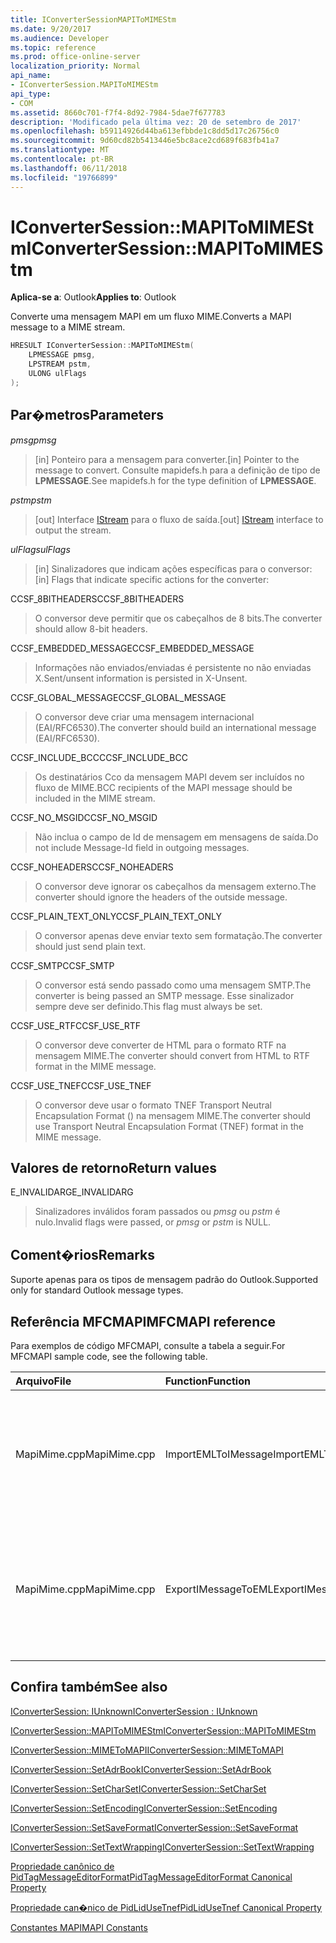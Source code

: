 ```yaml
---
title: IConverterSessionMAPIToMIMEStm
ms.date: 9/20/2017
ms.audience: Developer
ms.topic: reference
ms.prod: office-online-server
localization_priority: Normal
api_name:
- IConverterSession.MAPIToMIMEStm
api_type:
- COM
ms.assetid: 8660c701-f7f4-8d92-7984-5dae7f677783
description: 'Modificado pela última vez: 20 de setembro de 2017'
ms.openlocfilehash: b59114926d44ba613efbbde1c8dd5d17c26756c0
ms.sourcegitcommit: 9d60cd82b5413446e5bc8ace2cd689f683fb41a7
ms.translationtype: MT
ms.contentlocale: pt-BR
ms.lasthandoff: 06/11/2018
ms.locfileid: "19766899"
---
```

# <a name="iconvertersessionmapitomimestm"></a><span data-ttu-id="9001f-103">IConverterSession::MAPIToMIMEStm</span><span class="sxs-lookup"><span data-stu-id="9001f-103">IConverterSession::MAPIToMIMEStm</span></span>
 
  
<span data-ttu-id="9001f-104">**Aplica-se a**: Outlook</span><span class="sxs-lookup"><span data-stu-id="9001f-104">**Applies to**: Outlook</span></span> 
  
<span data-ttu-id="9001f-105">Converte uma mensagem MAPI em um fluxo MIME.</span><span class="sxs-lookup"><span data-stu-id="9001f-105">Converts a MAPI message to a MIME stream.</span></span>
  
```cpp
HRESULT IConverterSession::MAPIToMIMEStm( 
    LPMESSAGE pmsg, 
    LPSTREAM pstm, 
    ULONG ulFlags 
);
```

## <a name="parameters"></a><span data-ttu-id="9001f-106">Par�metros</span><span class="sxs-lookup"><span data-stu-id="9001f-106">Parameters</span></span>

 <span data-ttu-id="9001f-107">_pmsg_</span><span class="sxs-lookup"><span data-stu-id="9001f-107">_pmsg_</span></span>
  
> <span data-ttu-id="9001f-108">[in] Ponteiro para a mensagem para converter.</span><span class="sxs-lookup"><span data-stu-id="9001f-108">[in] Pointer to the message to convert.</span></span> <span data-ttu-id="9001f-109">Consulte mapidefs.h para a definição de tipo de **LPMESSAGE**.</span><span class="sxs-lookup"><span data-stu-id="9001f-109">See mapidefs.h for the type definition of **LPMESSAGE**.</span></span>
    
 <span data-ttu-id="9001f-110">_pstm_</span><span class="sxs-lookup"><span data-stu-id="9001f-110">_pstm_</span></span>
  
> <span data-ttu-id="9001f-111">[out] Interface [IStream](http://msdn.microsoft.com/en-us/library/aa380034%28VS.85%29.aspx) para o fluxo de saída.</span><span class="sxs-lookup"><span data-stu-id="9001f-111">[out] [IStream](http://msdn.microsoft.com/en-us/library/aa380034%28VS.85%29.aspx) interface to output the stream.</span></span> 
    
 <span data-ttu-id="9001f-112">_ulFlags_</span><span class="sxs-lookup"><span data-stu-id="9001f-112">_ulFlags_</span></span>
  
>  <span data-ttu-id="9001f-113">[in] Sinalizadores que indicam ações específicas para o conversor:</span><span class="sxs-lookup"><span data-stu-id="9001f-113">[in] Flags that indicate specific actions for the converter:</span></span> 
    
<span data-ttu-id="9001f-114">CCSF_8BITHEADERS</span><span class="sxs-lookup"><span data-stu-id="9001f-114">CCSF_8BITHEADERS</span></span>
  
> <span data-ttu-id="9001f-115">O conversor deve permitir que os cabeçalhos de 8 bits.</span><span class="sxs-lookup"><span data-stu-id="9001f-115">The converter should allow 8-bit headers.</span></span>
    
<span data-ttu-id="9001f-116">CCSF_EMBEDDED_MESSAGE</span><span class="sxs-lookup"><span data-stu-id="9001f-116">CCSF_EMBEDDED_MESSAGE</span></span>
  
> <span data-ttu-id="9001f-117">Informações não enviados/enviadas é persistente no não enviadas X.</span><span class="sxs-lookup"><span data-stu-id="9001f-117">Sent/unsent information is persisted in X-Unsent.</span></span>
    
<span data-ttu-id="9001f-118">CCSF_GLOBAL_MESSAGE</span><span class="sxs-lookup"><span data-stu-id="9001f-118">CCSF_GLOBAL_MESSAGE</span></span>
  
> <span data-ttu-id="9001f-119">O conversor deve criar uma mensagem internacional (EAI/RFC6530).</span><span class="sxs-lookup"><span data-stu-id="9001f-119">The converter should build an international message (EAI/RFC6530).</span></span>
    
<span data-ttu-id="9001f-120">CCSF_INCLUDE_BCC</span><span class="sxs-lookup"><span data-stu-id="9001f-120">CCSF_INCLUDE_BCC</span></span>
  
> <span data-ttu-id="9001f-121">Os destinatários Cco da mensagem MAPI devem ser incluídos no fluxo de MIME.</span><span class="sxs-lookup"><span data-stu-id="9001f-121">BCC recipients of the MAPI message should be included in the MIME stream.</span></span>
    
<span data-ttu-id="9001f-122">CCSF_NO_MSGID</span><span class="sxs-lookup"><span data-stu-id="9001f-122">CCSF_NO_MSGID</span></span>
  
> <span data-ttu-id="9001f-123">Não inclua o campo de Id de mensagem em mensagens de saída.</span><span class="sxs-lookup"><span data-stu-id="9001f-123">Do not include Message-Id field in outgoing messages.</span></span>
    
<span data-ttu-id="9001f-124">CCSF_NOHEADERS</span><span class="sxs-lookup"><span data-stu-id="9001f-124">CCSF_NOHEADERS</span></span>
  
> <span data-ttu-id="9001f-125">O conversor deve ignorar os cabeçalhos da mensagem externo.</span><span class="sxs-lookup"><span data-stu-id="9001f-125">The converter should ignore the headers of the outside message.</span></span>
    
<span data-ttu-id="9001f-126">CCSF_PLAIN_TEXT_ONLY</span><span class="sxs-lookup"><span data-stu-id="9001f-126">CCSF_PLAIN_TEXT_ONLY</span></span>
  
> <span data-ttu-id="9001f-127">O conversor apenas deve enviar texto sem formatação.</span><span class="sxs-lookup"><span data-stu-id="9001f-127">The converter should just send plain text.</span></span>
    
<span data-ttu-id="9001f-128">CCSF_SMTP</span><span class="sxs-lookup"><span data-stu-id="9001f-128">CCSF_SMTP</span></span>
  
> <span data-ttu-id="9001f-129">O conversor está sendo passado como uma mensagem SMTP.</span><span class="sxs-lookup"><span data-stu-id="9001f-129">The converter is being passed an SMTP message.</span></span> <span data-ttu-id="9001f-130">Esse sinalizador sempre deve ser definido.</span><span class="sxs-lookup"><span data-stu-id="9001f-130">This flag must always be set.</span></span>
    
<span data-ttu-id="9001f-131">CCSF_USE_RTF</span><span class="sxs-lookup"><span data-stu-id="9001f-131">CCSF_USE_RTF</span></span>
  
> <span data-ttu-id="9001f-132">O conversor deve converter de HTML para o formato RTF na mensagem MIME.</span><span class="sxs-lookup"><span data-stu-id="9001f-132">The converter should convert from HTML to RTF format in the MIME message.</span></span>
    
<span data-ttu-id="9001f-133">CCSF_USE_TNEF</span><span class="sxs-lookup"><span data-stu-id="9001f-133">CCSF_USE_TNEF</span></span>
  
> <span data-ttu-id="9001f-134">O conversor deve usar o formato TNEF Transport Neutral Encapsulation Format () na mensagem MIME.</span><span class="sxs-lookup"><span data-stu-id="9001f-134">The converter should use Transport Neutral Encapsulation Format (TNEF) format in the MIME message.</span></span>
    
## <a name="return-values"></a><span data-ttu-id="9001f-135">Valores de retorno</span><span class="sxs-lookup"><span data-stu-id="9001f-135">Return values</span></span>

<span data-ttu-id="9001f-136">E_INVALIDARG</span><span class="sxs-lookup"><span data-stu-id="9001f-136">E_INVALIDARG</span></span>
  
> <span data-ttu-id="9001f-137">Sinalizadores inválidos foram passados ou *pmsg* ou *pstm* é nulo.</span><span class="sxs-lookup"><span data-stu-id="9001f-137">Invalid flags were passed, or  *pmsg*  or  *pstm*  is NULL.</span></span> 
    
## <a name="remarks"></a><span data-ttu-id="9001f-138">Coment�rios</span><span class="sxs-lookup"><span data-stu-id="9001f-138">Remarks</span></span>

<span data-ttu-id="9001f-139">Suporte apenas para os tipos de mensagem padrão do Outlook.</span><span class="sxs-lookup"><span data-stu-id="9001f-139">Supported only for standard Outlook message types.</span></span>
  
## <a name="mfcmapi-reference"></a><span data-ttu-id="9001f-140">Referência MFCMAPI</span><span class="sxs-lookup"><span data-stu-id="9001f-140">MFCMAPI reference</span></span>

<span data-ttu-id="9001f-141">Para exemplos de código MFCMAPI, consulte a tabela a seguir.</span><span class="sxs-lookup"><span data-stu-id="9001f-141">For MFCMAPI sample code, see the following table.</span></span>
  
|<span data-ttu-id="9001f-142">**Arquivo**</span><span class="sxs-lookup"><span data-stu-id="9001f-142">**File**</span></span>|<span data-ttu-id="9001f-143">**Function**</span><span class="sxs-lookup"><span data-stu-id="9001f-143">**Function**</span></span>|<span data-ttu-id="9001f-144">**Comment**</span><span class="sxs-lookup"><span data-stu-id="9001f-144">**Comment**</span></span>|
|:-----|:-----|:-----|
|<span data-ttu-id="9001f-145">MapiMime.cpp</span><span class="sxs-lookup"><span data-stu-id="9001f-145">MapiMime.cpp</span></span>  <br/> |<span data-ttu-id="9001f-146">ImportEMLToIMessage</span><span class="sxs-lookup"><span data-stu-id="9001f-146">ImportEMLToIMessage</span></span>  <br/> |<span data-ttu-id="9001f-147">MFCMAPI usa MimeToMAPI para converter um arquivo EML em uma mensagem MAPI.</span><span class="sxs-lookup"><span data-stu-id="9001f-147">MFCMAPI uses MimeToMAPI to convert an EML file to a MAPI message.</span></span>  <br/> |
|<span data-ttu-id="9001f-148">MapiMime.cpp</span><span class="sxs-lookup"><span data-stu-id="9001f-148">MapiMime.cpp</span></span>  <br/> |<span data-ttu-id="9001f-149">ExportIMessageToEML</span><span class="sxs-lookup"><span data-stu-id="9001f-149">ExportIMessageToEML</span></span>  <br/> |<span data-ttu-id="9001f-150">MFCMAPI usa MAPIToMIMEStm para converter uma mensagem MAPI em um arquivo EML.</span><span class="sxs-lookup"><span data-stu-id="9001f-150">MFCMAPI uses MAPIToMIMEStm to convert a MAPI message to an EML file.</span></span>  <br/> |
   
## <a name="see-also"></a><span data-ttu-id="9001f-151">Confira também</span><span class="sxs-lookup"><span data-stu-id="9001f-151">See also</span></span>



[<span data-ttu-id="9001f-152">IConverterSession: IUnknown</span><span class="sxs-lookup"><span data-stu-id="9001f-152">IConverterSession : IUnknown</span></span>](iconvertersessioniunknown.md)
  
[<span data-ttu-id="9001f-153">IConverterSession::MAPIToMIMEStm</span><span class="sxs-lookup"><span data-stu-id="9001f-153">IConverterSession::MAPIToMIMEStm</span></span>](iconvertersession-mapitomimestm.md)
  
[<span data-ttu-id="9001f-154">IConverterSession::MIMEToMAPI</span><span class="sxs-lookup"><span data-stu-id="9001f-154">IConverterSession::MIMEToMAPI</span></span>](iconvertersession-mimetomapi.md)
  
[<span data-ttu-id="9001f-155">IConverterSession::SetAdrBook</span><span class="sxs-lookup"><span data-stu-id="9001f-155">IConverterSession::SetAdrBook</span></span>](iconvertersession-setadrbook.md)
  
[<span data-ttu-id="9001f-156">IConverterSession::SetCharSet</span><span class="sxs-lookup"><span data-stu-id="9001f-156">IConverterSession::SetCharSet</span></span>](iconvertersession-setcharset.md)
  
[<span data-ttu-id="9001f-157">IConverterSession::SetEncoding</span><span class="sxs-lookup"><span data-stu-id="9001f-157">IConverterSession::SetEncoding</span></span>](iconvertersession-setencoding.md)
  
[<span data-ttu-id="9001f-158">IConverterSession::SetSaveFormat</span><span class="sxs-lookup"><span data-stu-id="9001f-158">IConverterSession::SetSaveFormat</span></span>](iconvertersession-setsaveformat.md)
  
[<span data-ttu-id="9001f-159">IConverterSession::SetTextWrapping</span><span class="sxs-lookup"><span data-stu-id="9001f-159">IConverterSession::SetTextWrapping</span></span>](iconvertersession-settextwrapping.md)
  
[<span data-ttu-id="9001f-160">Propriedade canônico de PidTagMessageEditorFormat</span><span class="sxs-lookup"><span data-stu-id="9001f-160">PidTagMessageEditorFormat Canonical Property</span></span>](pidtagmessageeditorformat-canonical-property.md)
  
[<span data-ttu-id="9001f-161">Propriedade can�nico de PidLidUseTnef</span><span class="sxs-lookup"><span data-stu-id="9001f-161">PidLidUseTnef Canonical Property</span></span>](pidlidusetnef-canonical-property.md)


[<span data-ttu-id="9001f-162">Constantes MAPI</span><span class="sxs-lookup"><span data-stu-id="9001f-162">MAPI Constants</span></span>](mapi-constants.md)

